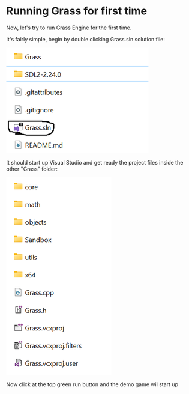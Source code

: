# Running Grass for first time


Now, let's try to run Grass Engine for the first time. 

It's fairly simple, begin by double clicking Grass.sln solution file: 

![solution file](./img/solution_file.png)


It should start up Visual Studio and get ready the project files inside the other "Grass" folder:

![grass files in the other Grass folder](./img/grass_files_in_grass.png)


Now click at the top green run button and the demo game wil start up


